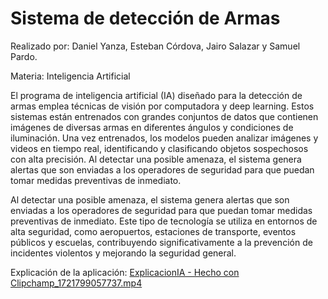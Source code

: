 # Sistema de detección de Armas

Realizado por: Daniel Yanza, Esteban Córdova, Jairo Salazar y Samuel Pardo.

Materia: Inteligencia Artificial

El programa de inteligencia artificial (IA) diseñado para la detección de armas emplea técnicas  de visión por computadora y deep learning. Estos sistemas están entrenados con grandes conjuntos de datos que contienen imágenes de diversas armas en diferentes ángulos y condiciones de iluminación. Una vez entrenados, los modelos pueden analizar imágenes y videos en tiempo real, identificando y clasificando objetos sospechosos con alta precisión. Al detectar una posible amenaza, el sistema genera alertas que son enviadas a los operadores de seguridad para que puedan tomar medidas preventivas de inmediato.

Al detectar una posible amenaza, el sistema genera alertas que son enviadas a los operadores de seguridad para que puedan tomar medidas preventivas de inmediato. Este tipo de tecnología se utiliza en entornos de alta seguridad, como aeropuertos, estaciones de transporte, eventos públicos y escuelas, contribuyendo significativamente a la prevención de incidentes violentos y mejorando la seguridad general.

Explicación de la aplicación: [ExplicacionIA - Hecho con Clipchamp_1721799057737.mp4](https://drive.google.com/file/d/10XUQSPdyWAceLrQJIJtl1Q8WDScJviRj/view?usp=sharing)
